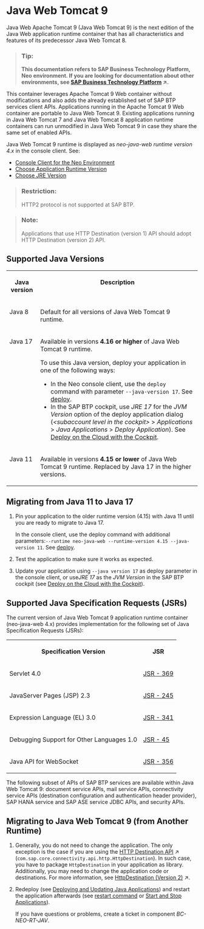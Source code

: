 <!-- loio41b1ee9f59ad4e9b88bfedae360d421e -->

# Java Web Tomcat 9

Java Web Apache Tomcat 9 \(Java Web Tomcat 9\) is the next edition of the Java Web application runtime container that has all characteristics and features of its predecessor Java Web Tomcat 8.

> ### Tip:  
> **This documentation refers to SAP Business Technology Platform, Neo environment. If you are looking for documentation about other environments, see [SAP Business Technology Platform](https://help.sap.com/viewer/65de2977205c403bbc107264b8eccf4b/Cloud/en-US/6a2c1ab5a31b4ed9a2ce17a5329e1dd8.html "SAP Business Technology Platform (SAP BTP) is an integrated offering comprised of four technology portfolios: database and data management, application development and integration, analytics, and intelligent technologies. The platform offers users the ability to turn data into business value, compose end-to-end business processes, and build and extend SAP applications quickly.") :arrow_upper_right:.**

This container leverages Apache Tomcat 9 Web container without modifications and also adds the already established set of SAP BTP services client APIs. Applications running in the Apache Tomcat 9 Web container are portable to Java Web Tomcat 9. Existing applications running in Java Web Tomcat 7 and Java Web Tomcat 8 application runtime containers can run unmodified in Java Web Tomcat 9 in case they share the same set of enabled APIs.

Java Web Tomcat 9 runtime is displayed as *neo-java-web runtime version 4.x* in the console client. See:

-   [Console Client for the Neo Environment](../50-administration-and-ops-neo/console-client-for-the-neo-environment-7613230.md)
-   [Choose Application Runtime Version](../50-administration-and-ops-neo/choose-application-runtime-version-13afe5c.md)
-   [Choose JRE Version](../50-administration-and-ops-neo/choose-jre-version-ee71c1a.md)

> ### Restriction:  
> HTTP2 protocol is not supported at SAP BTP.

> ### Note:  
> Applications that use HTTP Destination \(version 1\) API should adopt HTTP Destination \(version 2\) API.



<a name="loio41b1ee9f59ad4e9b88bfedae360d421e__section_drv_wtc_srb"/>

## Supported Java Versions


<table>
<tr>
<th valign="top">

Java version



</th>
<th valign="top">

Description



</th>
</tr>
<tr>
<td valign="top">

Java 8



</td>
<td valign="top">

Default for all versions of Java Web Tomcat 9 runtime.



</td>
</tr>
<tr>
<td valign="top">

Java 17



</td>
<td valign="top">

Available in versions **4.16 or higher** of Java Web Tomcat 9 runtime.

To use this Java version, deploy your application in one of the following ways:

-   In the Neo console client, use the `deploy` command with parameter `--java-version 17`. See [deploy](../50-administration-and-ops-neo/deploy-937db4f.md).
-   In the SAP BTP cockpit, use *JRE 17* for the *JVM Version* option of the deploy application dialog \(*<subaccount level in the cockpit\>* \> *Applications* \> *Java Applications* \> *Deploy Application*\). See [Deploy on the Cloud with the Cockpit](deploy-on-the-cloud-with-the-cockpit-abded96.md).



</td>
</tr>
<tr>
<td valign="top">

Java 11



</td>
<td valign="top">

Available in versions **4.15 or lower** of Java Web Tomcat 9 runtime. Replaced by Java 17 in the higher versions.



</td>
</tr>
</table>



<a name="loio41b1ee9f59ad4e9b88bfedae360d421e__section_tj3_1cd_srb"/>

## Migrating from Java 11 to Java 17

1.  Pin your application to the older runtime version \(4.15\) with Java 11 until you are ready to migrate to Java 17.

    In the console client, use the deploy command with additional parameters:`--runtime neo-java-web --runtime-version 4.15 --java-version 11`. See [deploy](../50-administration-and-ops-neo/deploy-937db4f.md).

2.  Test the application to make sure it works as expected.
3.  Update your application using `--java version 17` as deploy parameter in the console client, or use*JRE 17* as the *JVM Version* in the SAP BTP cockpit \(see [Deploy on the Cloud with the Cockpit](deploy-on-the-cloud-with-the-cockpit-abded96.md)\).



<a name="loio41b1ee9f59ad4e9b88bfedae360d421e__section_cq4_xtc_srb"/>

## Supported Java Specification Requests \(JSRs\)

The current version of Java Web Tomcat 9 application runtime container \(neo-java-web 4.x\) provides implementation for the following set of Java Specification Requests \(JSRs\):


<table>
<tr>
<th valign="top">

Specification Version



</th>
<th valign="top">

JSR



</th>
</tr>
<tr>
<td valign="top">

Servlet 4.0



</td>
<td valign="top">

[JSR - 369](https://jcp.org/aboutJava/communityprocess/final/jsr369/index.html)



</td>
</tr>
<tr>
<td valign="top">

JavaServer Pages \(JSP\) 2.3



</td>
<td valign="top">

[JSR - 245](https://jcp.org/aboutJava/communityprocess/mrel/jsr245/index2.html) 



</td>
</tr>
<tr>
<td valign="top">

Expression Language \(EL\) 3.0



</td>
<td valign="top">

[JSR - 341](https://jcp.org/aboutJava/communityprocess/final/jsr341/index.html) 



</td>
</tr>
<tr>
<td valign="top">

Debugging Support for Other Languages 1.0



</td>
<td valign="top">

[JSR - 45](https://jcp.org/en/jsr/detail?id=45) 



</td>
</tr>
<tr>
<td valign="top">

Java API for WebSocket



</td>
<td valign="top">

[JSR - 356](https://jcp.org/en/jsr/detail?id=356) 



</td>
</tr>
</table>

The following subset of APIs of SAP BTP services are available within Java Web Tomcat 9: document service APIs, mail service APIs, connectivity service APIs \(destination configuration and authentication header provider\), SAP HANA service and SAP ASE service JDBC APIs, and security APIs.



<a name="loio41b1ee9f59ad4e9b88bfedae360d421e__section_mhk_xkj_srb"/>

## Migrating to Java Web Tomcat 9 \(from Another Runtime\)

1.  Generally, you do not need to change the application. The only exception is the case if you are using the [HTTP Destination API](https://help.sap.com/viewer/b865ed651e414196b39f8922db2122c7/Cloud/en-US/462dbffef4614044b5c727c9de37672e.html "All connectivity API packages are visible by default from all Web applications. Applications can consume the destinations via a JNDI lookup.") :arrow_upper_right: \(`com.sap.core.connectivity.api.http.HttpDestination`\). In such case, you have to package `HttpDestination` in your application as library. Additionally, you may need to change the application code or destinations. For more information, see [HttpDestination (Version 2)](https://help.sap.com/viewer/b865ed651e414196b39f8922db2122c7/Cloud/en-US/c2a0d33bbc464b8fae30fed707ae9034.html "Use the current HttpDestination library version available for the Connectivity service.") :arrow_upper_right:.
2.  Redeploy \(see [Deploying and Updating Java Applications](deploying-and-updating-java-applications-e5dfbc6.md)\) and restart the application afterwards \(see [restart command](../50-administration-and-ops-neo/restart-7c0f7a1.md) or [Start and Stop Applications](../50-administration-and-ops-neo/start-and-stop-applications-7612f03.md)\).

    If you have questions or problems, create a ticket in component *BC-NEO-RT-JAV*.


